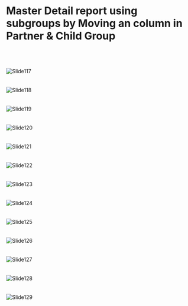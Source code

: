 # Master Detail report using subgroups by Moving an column in Partner & Child Group

<br><br><br>
![Slide117](https://github.com/user-attachments/assets/6bffa4ad-63dc-4a1c-96ae-3c3fe79703be)
<br><br><br>
![Slide118](https://github.com/user-attachments/assets/8757a276-2d74-41e7-bfe9-46d3b71ba9b0)
<br><br><br>
![Slide119](https://github.com/user-attachments/assets/2e231a4d-57ed-4261-9e89-4b8bf52acf55)
<br><br><br>
![Slide120](https://github.com/user-attachments/assets/9130eba6-cfef-47f4-b5b8-913223c28318)
<br><br><br>
![Slide121](https://github.com/user-attachments/assets/8c1006f1-a964-47e4-8305-3719b4052e91)
<br><br><br>
![Slide122](https://github.com/user-attachments/assets/d84ebe7a-688d-4073-b10c-16d51a6154b8)
<br><br><br>
![Slide123](https://github.com/user-attachments/assets/7bb63f58-e81e-4c5f-a659-1d9f4aeabbb8)
<br><br><br>
![Slide124](https://github.com/user-attachments/assets/8113c3df-e110-4760-83f0-187b0ce5d4fb)
<br><br><br>
![Slide125](https://github.com/user-attachments/assets/fa6f3c88-e82d-4fe1-afbf-7a631135f4b7)
<br><br><br>
![Slide126](https://github.com/user-attachments/assets/2d9472a3-5c42-423e-b6c6-d367583c72b1)
<br><br><br>
![Slide127](https://github.com/user-attachments/assets/9bebf80c-1917-4db3-ae3e-8a8a32b1d179)
<br><br><br>
![Slide128](https://github.com/user-attachments/assets/59ec8b60-3a5c-4f4e-b0d3-8c2736ca390d)
<br><br><br>
![Slide129](https://github.com/user-attachments/assets/e410fcc2-aca2-46d3-b889-2b030c7f5d76)
<br><br><br>
